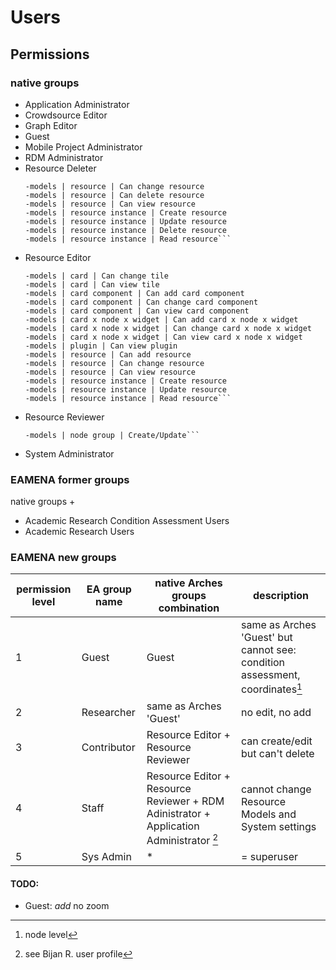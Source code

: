 # Users

## Permissions

### native groups

* Application Administrator
* Crowdsource Editor
* Graph Editor
* Guest
* Mobile Project Administrator
* RDM Administrator
* Resource Deleter
	```-models | resource | Can add resource
	-models | resource | Can change resource
	-models | resource | Can delete resource
	-models | resource | Can view resource
	-models | resource instance | Create resource
	-models | resource instance | Update resource
	-models | resource instance | Delete resource
	-models | resource instance | Read resource```
* Resource Editor
	```-models | card | Can add tile
	-models | card | Can change tile
	-models | card | Can view tile
	-models | card component | Can add card component
	-models | card component | Can change card component
	-models | card component | Can view card component
	-models | card x node x widget | Can add card x node x widget
	-models | card x node x widget | Can change card x node x widget
	-models | card x node x widget | Can view card x node x widget
	-models | plugin | Can view plugin
	-models | resource | Can add resource
	-models | resource | Can change resource
	-models | resource | Can view resource
	-models | resource instance | Create resource
	-models | resource instance | Update resource
	-models | resource instance | Read resource```
* Resource Reviewer
	```-models | node group | Delete
	-models | node group | Create/Update```
* System Administrator

### EAMENA former groups

native groups +

* Academic Research Condition Assessment Users
* Academic Research Users

### EAMENA new groups

| permission level | EA group name | native Arches groups combination  | description  |
|---|---|---|---|
| 1 | Guest | Guest | same as Arches 'Guest' but cannot see: condition assessment, coordinates[^1] |
| 2 | Researcher | same as Arches 'Guest' | no edit, no add  |
| 3 | Contributor | Resource Editor + Resource Reviewer  |  can create/edit but can't delete |
| 4 | Staff | Resource Editor + Resource Reviewer + RDM Adinistrator + Application Administrator [^2] | cannot change Resource Models and System settings |
| 5 | Sys Admin | * | = superuser |

#### TODO:

* Guest: *add* no zoom

[^1]: node level
[^2]: see Bijan R. user profile

